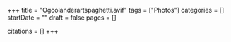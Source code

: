 +++
title = "Ogcolanderartspaghetti.avif"
tags = ["Photos"]
categories = []
startDate = ""
draft = false
pages = []

citations = []
+++
